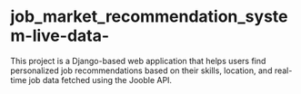 # job_market_recommendation_system-live-data-
This project is a Django-based web application that helps users find personalized job recommendations based on their skills, location, and real-time job data fetched using the Jooble API.
